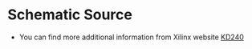 # Schematic Source
+ You can find more additional information from Xilinx website
[ KD240 ](https://www.amd.com/zh-tw/products/system-on-modules/kria/k24/kd240-drives-starter-kit.html)



